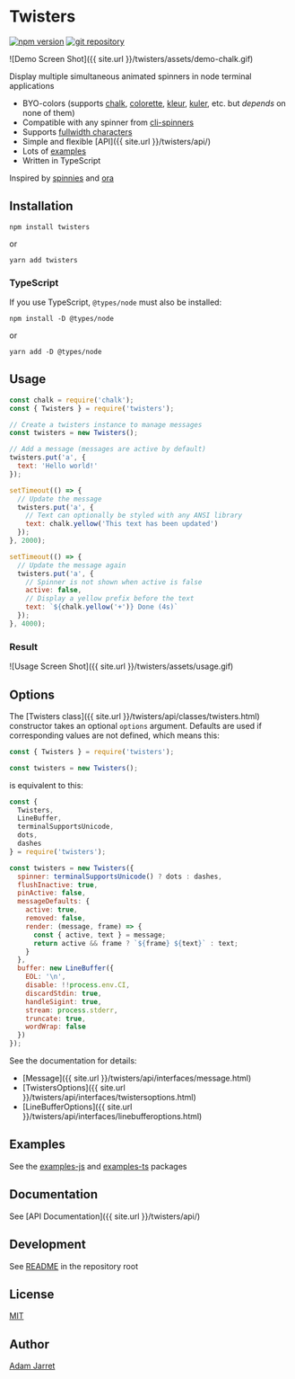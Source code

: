 # Twisters

[![npm version](https://img.shields.io/npm/v/twisters.svg?style=flat)](https://npmjs.org/package/twisters 'View this project on npm')
[![git repository](https://img.shields.io/badge/source-GitHub-brightgreen)](https://github.com/adamjarret/twisters/tree/master/packages/twisters 'View this project on GitHub')

![Demo Screen Shot]({{ site.url }}/twisters/assets/demo-chalk.gif)

Display multiple simultaneous animated spinners in node terminal applications

- BYO-colors (supports [chalk](https://github.com/chalk/chalk), [colorette](https://github.com/jorgebucaran/colorette), [kleur](https://github.com/lukeed/kleur), [kuler](https://github.com/3rd-Eden/kuler), etc. but _depends_ on none of them)
- Compatible with any spinner from [cli-spinners](https://github.com/sindresorhus/cli-spinners)
- Supports [fullwidth characters](https://en.wikipedia.org/wiki/Halfwidth_and_fullwidth_forms)
- Simple and flexible [API]({{ site.url }}/twisters/api/)
- Lots of [examples](https://github.com/adamjarret/twisters/tree/master/packages/examples-js/)
- Written in TypeScript

Inspired by [spinnies](https://github.com/jcarpanelli/spinnies) and
[ora](https://github.com/sindresorhus/ora)

## Installation

    npm install twisters

or

    yarn add twisters

### TypeScript

If you use TypeScript, `@types/node` must also be installed:

    npm install -D @types/node

or

    yarn add -D @types/node

## Usage

```js
const chalk = require('chalk');
const { Twisters } = require('twisters');

// Create a twisters instance to manage messages
const twisters = new Twisters();

// Add a message (messages are active by default)
twisters.put('a', {
  text: 'Hello world!'
});

setTimeout(() => {
  // Update the message
  twisters.put('a', {
    // Text can optionally be styled with any ANSI library
    text: chalk.yellow('This text has been updated')
  });
}, 2000);

setTimeout(() => {
  // Update the message again
  twisters.put('a', {
    // Spinner is not shown when active is false
    active: false,
    // Display a yellow prefix before the text
    text: `${chalk.yellow('+')} Done (4s)`
  });
}, 4000);
```

### Result

![Usage Screen Shot]({{ site.url }}/twisters/assets/usage.gif)

## Options

The [Twisters class]({{ site.url }}/twisters/api/classes/twisters.html) constructor takes an optional `options` argument. Defaults are used if corresponding values are not defined, which means this:

```js
const { Twisters } = require('twisters');

const twisters = new Twisters();
```

is equivalent to this:

```js
const {
  Twisters,
  LineBuffer,
  terminalSupportsUnicode,
  dots,
  dashes
} = require('twisters');

const twisters = new Twisters({
  spinner: terminalSupportsUnicode() ? dots : dashes,
  flushInactive: true,
  pinActive: false,
  messageDefaults: {
    active: true,
    removed: false,
    render: (message, frame) => {
      const { active, text } = message;
      return active && frame ? `${frame} ${text}` : text;
    }
  },
  buffer: new LineBuffer({
    EOL: '\n',
    disable: !!process.env.CI,
    discardStdin: true,
    handleSigint: true,
    stream: process.stderr,
    truncate: true,
    wordWrap: false
  })
});
```

See the documentation for details:

- [Message]({{ site.url }}/twisters/api/interfaces/message.html)
- [TwistersOptions]({{ site.url }}/twisters/api/interfaces/twistersoptions.html)
- [LineBufferOptions]({{ site.url }}/twisters/api/interfaces/linebufferoptions.html)

## Examples

See the [examples-js](https://github.com/adamjarret/twisters/tree/master/packages/examples-js) and [examples-ts](https://github.com/adamjarret/twisters/tree/master/packages/examples-ts) packages

## Documentation

See [API Documentation]({{ site.url }}/twisters/api/)

## Development

See [README](https://github.com/adamjarret/twisters#readme) in the repository root

## License

[MIT](https://github.com/adamjarret/twisters/tree/master/LICENSE.txt)

## Author

[Adam Jarret](https://atj.me)
